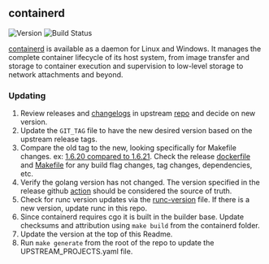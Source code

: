 ## **containerd**
![Version](https://img.shields.io/badge/version-v1.7.16-blue)
![Build Status](https://codebuild.us-west-2.amazonaws.com/badges?uuid=eyJlbmNyeXB0ZWREYXRhIjoiTWhoMS9lejNIZmxuZzB2NThxU1N5VXNoVVR3MlNWYVBqajA4M3QwN3BERHRjN3oxSGxCcmk4R3pqVVU0aVVHYVVsRnVReU5pdnRRQ1FGQ2djT0pmbjVzPSIsIml2UGFyYW1ldGVyU3BlYyI6ImpGdnQ4d05CL21Lbjdsa0oiLCJtYXRlcmlhbFNldFNlcmlhbCI6MX0%3D&branch=main)

[containerd](https://github.com/containerd/containerd) is available as a daemon for Linux and Windows. It manages the complete container lifecycle of its host system, from image transfer and storage to container execution and supervision to low-level storage to network attachments and beyond.

### Updating

1. Review releases and [changelogs](https://github.com/containerd/containerd/releases) in upstream 
[repo](https://github.com/containerd/containerd) and decide on new version. 
1. Update the `GIT_TAG` file to have the new desired version based on the upstream release tags.
1. Compare the old tag to the new, looking specifically for Makefile changes. 
ex: [1.6.20 compared to 1.6.21](https://github.com/containerd/containerd/compare/v1.6.20...v1.7.16). Check the release [dockerfile](https://github.com/containerd/containerd/blob/main/.github/workflows/release/Dockerfile)
and [Makefile](https://github.com/containerd/containerd/blob/main/Makefile#L99) for any build flag changes, tag changes, dependencies, etc.
1. Verify the golang version has not changed. The version specified in the release github [action](https://github.com/containerd/containerd/blob/main/.github/workflows/release.yml#L16)
should be considered the source of truth.
1. Check for runc version updates via the [runc-version](https://github.com/containerd/containerd/blob/main/script/setup/runc-version) file.
If there is a new version, update runc in this repo.
1. Since containerd requires cgo it is built in the builder base. Update checksums and attribution using `make build` from the containerd folder.
1. Update the version at the top of this Readme.
1. Run `make generate` from the root of the repo to update the UPSTREAM_PROJECTS.yaml file.
